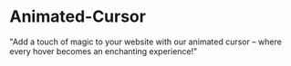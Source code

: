 # Animated-Cursor
"Add a touch of magic to your website with our animated cursor – where every hover becomes an enchanting experience!"
